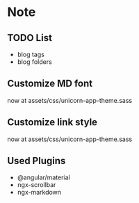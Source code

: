 # Note

## TODO List

- blog tags
- blog folders

## Customize MD font

now at assets/css/unicorn-app-theme.sass

## Customize link style

now at assets/css/unicorn-app-theme.sass

## Used Plugins

- @angular/material
- ngx-scrollbar
- ngx-markdown
